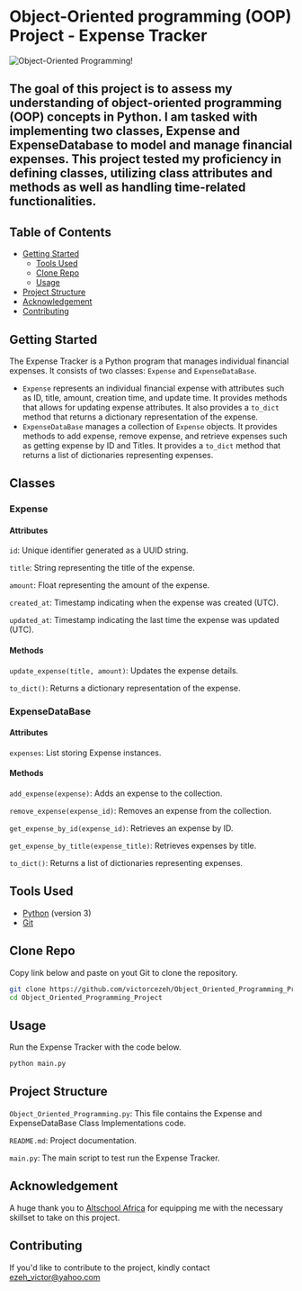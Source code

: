 # Object-Oriented programming (OOP) Project - Expense Tracker

![Object-Oriented Programming!](https://images.pexels.com/photos/577585/pexels-photo-577585.jpeg)

## The goal of this project is to assess my understanding of object-oriented programming (OOP) concepts in Python. I am tasked with implementing two classes, Expense and ExpenseDatabase to model and manage financial expenses. This project tested my proficiency in defining classes, utilizing class attributes and methods as well as handling time-related functionalities.


## Table of Contents

- [Getting Started](#Getting-Started)
  - [Tools Used](#Tools-Used)
  - [Clone Repo](#Clone-Repo)
  - [Usage](#Usage)
- [Project Structure](#Project-Structure)
- [Acknowledgement](#Acknowledgement)
- [Contributing](#Contributing)



## Getting Started

The Expense Tracker is a Python program that manages individual financial expenses. It consists of two classes: `Expense` and `ExpenseDataBase`.

- `Expense` represents an individual financial expense with attributes such as ID, title, amount, creation time, and update time. It provides methods that allows for updating expense attributes. It also provides a `to_dict` method that returns a dictionary representation of the expense.
- `ExpenseDataBase` manages a collection of `Expense` objects. It provides methods to add expense, remove expense, and retrieve expenses such as getting expense by ID and Titles. It provides a `to_dict` method that returns a list of dictionaries representing expenses.
  


## Classes

### Expense

#### Attributes
`id`: Unique identifier generated as a UUID string.

`title`: String representing the title of the expense.

`amount`: Float representing the amount of the expense.

`created_at`: Timestamp indicating when the expense was created (UTC).

`updated_at`: Timestamp indicating the last time the expense was updated (UTC).



#### Methods
`update_expense(title, amount)`: Updates the expense details.

`to_dict()`: Returns a dictionary representation of the expense.



### ExpenseDataBase

#### Attributes
`expenses`: List storing Expense instances.



#### Methods
`add_expense(expense)`: Adds an expense to the collection.

`remove_expense(expense_id)`: Removes an expense from the collection.

`get_expense_by_id(expense_id)`: Retrieves an expense by ID.

`get_expense_by_title(expense_title)`: Retrieves expenses by title.

`to_dict()`: Returns a list of dictionaries representing expenses.



## Tools Used

- [Python](https://www.python.org/) (version 3)
- [Git](https://git-scm.com/)



## Clone Repo

Copy link below and paste on yout Git to clone the repository.

   ```bash
   git clone https://github.com/victorcezeh/Object_Oriented_Programming_Project.git
   cd Object_Oriented_Programming_Project
   ```


## Usage

Run the Expense Tracker with the code below.

```bash
python main.py
```


## Project Structure

`Object_Oriented_Programming.py`: This file contains the Expense and ExpenseDataBase Class Implementations code.

`README.md`: Project documentation.

`main.py`: The main script to test run the Expense Tracker.



## Acknowledgement

A huge thank you to [Altschool Africa](https://altschoolafrica.com/) for equipping me with the necessary skillset to take on this project.



## Contributing

If you'd like to contribute to the project, kindly contact ezeh_victor@yahoo.com
